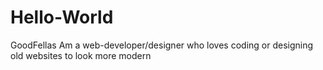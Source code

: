 # Hello-World
GoodFellas
Am a web-developer/designer who loves coding or designing old websites to look more modern
